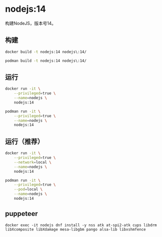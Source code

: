 # nodejs:14

构建NodeJS，版本号14。

## 构建
```bash
docker build -t nodejs:14 nodejs\:14/

podman build -t nodejs:14 nodejs\:14/
```

## 运行
```bash
docker run -it \
    --privileged=true \
    --name=nodejs \
    nodejs:14

podman run -it \
    --privileged=true \
    --name=nodejs \
    nodejs:14
```

## 运行（推荐）
```bash
docker run -it \
    --privileged=true \
    --network=local \
    --name=nodejs \
    nodejs:14

podman run -it \
    --privileged=true \
    --pod=local \
    --name=nodejs \
    nodejs:14
```

## puppeteer

```
docker exec -it nodejs dnf install -y nss atk at-spi2-atk cups libdrm libXcomposite libXdamage mesa-libgbm pango alsa-lib libxshmfence
```
